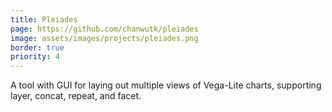 ```yaml
---
title: Pleiades
page: https://github.com/chanwutk/pleiades
image: assets/images/projects/pleiades.png
border: true
priority: 4
---
```

A tool with GUI for laying out multiple views of Vega-Lite charts, supporting layer, concat, repeat, and facet.